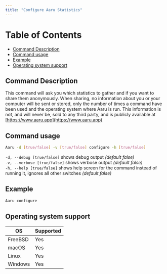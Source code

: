 ```yaml
---
title: "Configure Aaru Statistics"
---
```


# Table of Contents

- [Command Description](#command-description)
- [Command usage](#command-usage)
- [Example](#example)
- [Operating system support](#operating-system-support)


## Command Description

This command will ask you which statistics to gather and if you want to share them anonymously. When sharing, no information about you or your computer will be sent or stored, only the number of times a command have been used and the operating system where Aaru is run. This information is not, and will never be, sold to any third party, and is publicly available at [https://www.aaru.app](https://www.aaru.app)

## Command usage

```bash
Aaru -d [true/false] -v [true/false] configure -h [true/false]
```

`-d, --debug [true/false]` shows debug output *(default false)*  
`-v, --verbose [true/false]` shows verbose output *(default false)*  
`-h, --help [true/false]` shows help screen for the command instead of running it, ignores all other switches *(default false)*  

## Example

```bash
Aaru configure
```

## Operating system support

| OS | Supported |
|----|-----------|
| FreeBSD | Yes  |
| macOS   | Yes  |
| Linux   | Yes  |
| Windows | Yes  |
